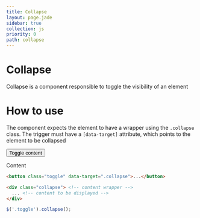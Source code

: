 ```yaml
---
title: Collapse
layout: page.jade
sidebar: true
collection: js
priority: 0
path: collapse
---
```


# Collapse
<p class="lead">Collapse is a component responsible to toggle the visibility of an element

# How to use
The component expects the element to have a wrapper using the `.collapse` class. The trigger must have a `[data-target]` attribute, which points to the element to be collapsed

<div class="example example-code">
  <button class="button button-primary toggle" data-target=".collapse">
    Toggle content
  </button>

  <div class="collapse">
    <p>Content</p>
  </div>
</div>

```html
<button class="toggle" data-target=".collapse">...</button>

<div class="collapse"> <!-- content wrapper -->
  ... <!-- content to be displayed -->
</div>
```

```js
$('.toggle').collapse();
```
